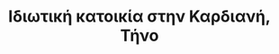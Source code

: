---
layout: project.hbs
key: private-residence-in-kardiani
lang: el/
title: Ιδιωτική κατοικία στην Καρδιανή, Τήνο
category: Κατοικία
og: true
description:
- υπο κατασκευή
photos:
- "main.jpg"
- "main.jpg"

---